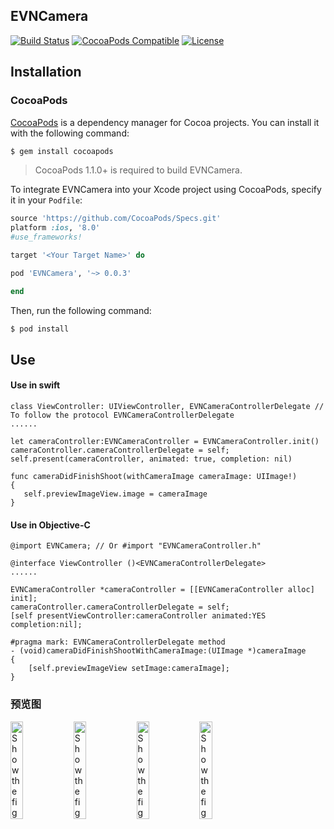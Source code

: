 ## EVNCamera

[![Build Status](https://travis-ci.org/zonghongyan/EVNCamera.svg?branch=master)](https://travis-ci.org/zonghongyan/EVNTouchIDDemo)
[![CocoaPods Compatible](https://img.shields.io/cocoapods/v/EVNCamera.svg)](https://img.shields.io/cocoapods/v/EVNCamera.svg)
[![License](https://img.shields.io/github/license/zonghongyan/EVNCamera.svg?style=flat)](https://github.com/zonghongyan/EVNCamera/blob/master/LICENSE)

## Installation

### CocoaPods

[CocoaPods](http://cocoapods.org) is a dependency manager for Cocoa projects. You can install it with the following command:

```bash
$ gem install cocoapods
```

> CocoaPods 1.1.0+ is required to build EVNCamera.

To integrate EVNCamera into your Xcode project using CocoaPods, specify it in your `Podfile`:

```ruby
source 'https://github.com/CocoaPods/Specs.git'
platform :ios, '8.0'
#use_frameworks!

target '<Your Target Name>' do

pod 'EVNCamera', '~> 0.0.3'

end
```

Then, run the following command:

```bash
$ pod install
```

## Use
#### Use in swift
```
class ViewController: UIViewController, EVNCameraControllerDelegate // To follow the protocol EVNCameraControllerDelegate
......

let cameraController:EVNCameraController = EVNCameraController.init()
cameraController.cameraControllerDelegate = self;
self.present(cameraController, animated: true, completion: nil)
        
func cameraDidFinishShoot(withCameraImage cameraImage: UIImage!)
{
   self.previewImageView.image = cameraImage
}
```

#### Use in Objective-C
```
@import EVNCamera; // Or #import "EVNCameraController.h"

@interface ViewController ()<EVNCameraControllerDelegate>
......

EVNCameraController *cameraController = [[EVNCameraController alloc] init];
cameraController.cameraControllerDelegate = self;
[self presentViewController:cameraController animated:YES completion:nil];
    
#pragma mark: EVNCameraControllerDelegate method
- (void)cameraDidFinishShootWithCameraImage:(UIImage *)cameraImage
{
    [self.previewImageView setImage:cameraImage];
}
```

### 预览图

<img src="https://github.com/zonghongyan/EVNCamera/blob/master/EVNCameraDemo/ShotImages/Screen%20Shot%202017-06-09%20at%2010.54.34.png" width="20%" height="20%" alt="Show the figure" ><img src="https://github.com/zonghongyan/EVNCamera/blob/master/EVNCameraDemo/ShotImages/Screen%20Shot%202017-06-09%20at%2010.55.46.png" width="20%" height="20%" alt="Show the figure" ><img src="https://github.com/zonghongyan/EVNCamera/blob/master/EVNCameraDemo/ShotImages/Screen%20Shot%202017-06-09%20at%2010.55.46.png" width="20%" height="20%" alt="Show the figure" ><img src="https://github.com/zonghongyan/EVNCamera/blob/master/EVNCameraDemo/ShotImages/Screen%20Shot%202017-06-09%20at%2010.55.46.png" width="20%" height="20%" alt="Show the figure" >
